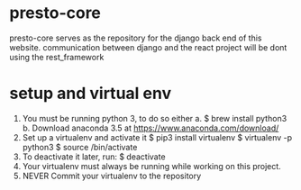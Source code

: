 # presto-core
presto-core serves as the repository for the django back end of this website.
communication between django and the react project will be dont using the rest_framework

# setup and virtual env
1) You must be running python 3, to do so either
a. $ brew install python3
b. Download anaconda 3.5 at https://www.anaconda.com/download/
2) Set up a virtualenv and activate it
$ pip3 install virtualenv
$ virtualenv -p python3 <desired-path>
$ source <desired-path>/bin/activate
3) To deactivate it later, run:
$ deactivate
4) Your virtualenv must always be running while working on this project.
5) NEVER Commit your virtualenv to the repository